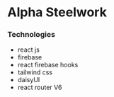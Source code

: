 # Alpha Steelwork

### Technologies
- react js
- firebase
- react firebase hooks
- tailwind css
- daisyUI
- react router V6
